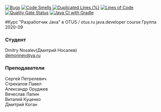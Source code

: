 [![Bugs](https://sonarcloud.io/api/project_badges/measure?project=FFxk4_otus_java_pro_20_09&metric=bugs)](https://sonarcloud.io/dashboard?id=FFxk4_otus_java_pro_20_09)
[![Code Smells](https://sonarcloud.io/api/project_badges/measure?project=FFxk4_otus_java_pro_20_09&metric=code_smells)](https://sonarcloud.io/dashboard?id=FFxk4_otus_java_pro_20_09)
[![Duplicated Lines (%)](https://sonarcloud.io/api/project_badges/measure?project=FFxk4_otus_java_pro_20_09&metric=duplicated_lines_density)](https://sonarcloud.io/dashboard?id=FFxk4_otus_java_pro_20_09)
[![Lines of Code](https://sonarcloud.io/api/project_badges/measure?project=FFxk4_otus_java_pro_20_09&metric=ncloc)](https://sonarcloud.io/dashboard?id=FFxk4_otus_java_pro_20_09) <br>
[![Quality Gate Status](https://sonarcloud.io/api/project_badges/measure?project=FFxk4_otus_java_pro_20_09&metric=alert_status)](https://sonarcloud.io/dashboard?id=FFxk4_otus_java_pro_20_09)
[![Java CI with Gradle](https://github.com/FFxk4/otus_java_pro_20_09/workflows/Java%20with%20Gradle%20build%20check/badge.svg)](https://github.com/FFxk4/otus_java_pro_20_09/actions)

#Курс "Разработчик Java" в OTUS / otus.ru java.developer course
Группа 2020-09

### Студент
Dmitry Nosalev(Дмитрий Носалев)<br>
demonney@ya.ru

### Преподаватели
Сергей Петрелевич<br>
Стрекалов Павел<br>
Александр Оруджев<br>
Вячеслав Лапин<br>
Виталий Куценко<br>
Дмитрий Коган